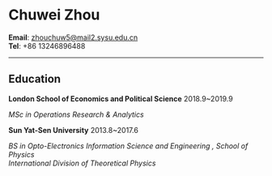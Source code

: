 # Chuwei Zhou   

**Email**:  zhouchuw5@mail2.sysu.edu.cn   
**Tel**: +86 13246896488


-------------------


## Education    
**London School of Economics and Political Science**
<right>2018.9~2019.9</right>   

_MSc in Operations Research & Analytics_         

**Sun Yat-Sen University**
<right>2013.8~2017.6</right>   

_BS in Opto-Electronics Information  Science and Engineering , School of Physics_    
_International Division of Theoretical Physics_      

